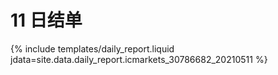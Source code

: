 # 11 日结单

{% include  templates/daily_report.liquid jdata=site.data.daily_report.icmarkets_30786682_20210511 %}